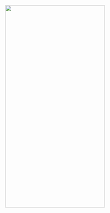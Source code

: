 <img height=640 width=315 src="https://user-images.githubusercontent.com/94539804/219900568-99e03e94-a0a0-4a14-ac36-952ee58a267f.png">

